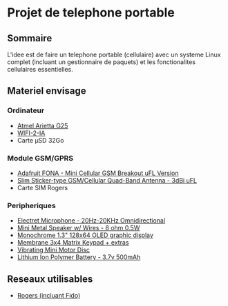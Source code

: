 # Projet de telephone portable

## Sommaire

L'idee est de faire un telephone portable (cellulaire) avec un systeme Linux complet (incluant un gestionnaire de paquets) et les fonctionalites cellulaires essentielles.

## Materiel envisage

### Ordinateur

- [Atmel Arietta G25](http://www.acmesystems.it/arietta)
- [WIFI-2-IA](http://www.acmesystems.it/WIFI-2)
- Carte µSD 32Go

### Module GSM/GPRS

- [Adafruit FONA - Mini Cellular GSM Breakout uFL Version](http://www.adafruit.com/products/1946)
- [Slim Sticker-type GSM/Cellular Quad-Band Antenna - 3dBi uFL](http://www.adafruit.com/products/1991)
- Carte SIM Rogers

### Peripheriques
- [Electret Microphone - 20Hz-20KHz Omnidirectional](https://www.adafruit.com/product/1064)
- [Mini Metal Speaker w/ Wires - 8 ohm 0.5W](https://www.adafruit.com/product/1890)
- [Monochrome 1.3" 128x64 OLED graphic display](http://www.adafruit.com/products/938)
- [Membrane 3x4 Matrix Keypad + extras](http://www.adafruit.com/products/419)
- [Vibrating Mini Motor Disc](https://www.adafruit.com/product/1201)
- [Lithium Ion Polymer Battery - 3.7v 500mAh](http://www.adafruit.com/products/1578)

## Reseaux utilisables

- [Rogers (incluant Fido)](http://en.wikipedia.org/wiki/List_of_mobile_network_operators_of_the_Americas#Canada)


